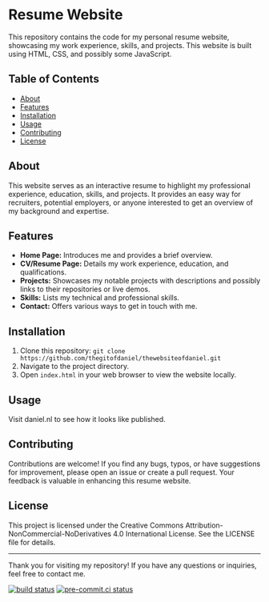 # Resume Website

This repository contains the code for my personal resume website, showcasing my work experience, skills, and projects. This website is built using HTML, CSS, and possibly some JavaScript.

## Table of Contents

- [About](#about)
- [Features](#features)
- [Installation](#installation)
- [Usage](#usage)
- [Contributing](#contributing)
- [License](#license)

## About

This website serves as an interactive resume to highlight my professional experience, education, skills, and projects. It provides an easy way for recruiters, potential employers, or anyone interested to get an overview of my background and expertise.

## Features

- **Home Page:** Introduces me and provides a brief overview.
- **CV/Resume Page:** Details my work experience, education, and qualifications.
- **Projects:** Showcases my notable projects with descriptions and possibly links to their repositories or live demos.
- **Skills:** Lists my technical and professional skills.
- **Contact:** Offers various ways to get in touch with me.

## Installation

1. Clone this repository: `git clone https://github.com/thegitofdaniel/thewebsiteofdaniel.git`
2. Navigate to the project directory.
3. Open `index.html` in your web browser to view the website locally.

## Usage

Visit daniel.nl to see how it looks like published.

## Contributing

Contributions are welcome! If you find any bugs, typos, or have suggestions for improvement, please open an issue or create a pull request. Your feedback is valuable in enhancing this resume website.

## License

This project is licensed under the Creative Commons Attribution-NonCommercial-NoDerivatives 4.0 International License. See the LICENSE file for details.

---

Thank you for visiting my repository! If you have any questions or inquiries, feel free to contact me.

[![build status](https://github.com/pre-commit/pre-commit/actions/workflows/main.yml/badge.svg)](https://github.com/pre-commit/pre-commit/actions/workflows/main.yml)
[![pre-commit.ci status](https://results.pre-commit.ci/badge/github/pre-commit/pre-commit/main.svg)](https://results.pre-commit.ci/latest/github/pre-commit/pre-commit/main)